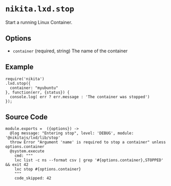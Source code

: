 
# `nikita.lxd.stop`

Start a running Linux Container.

## Options

* `container` (required, string)
  The name of the container

## Example

```
require('nikita')
.lxd.stop({
  container: "myubuntu"
}, function(err, {status}) {
  console.log( err ? err.message : 'The container was stopped')
});
```

## Source Code

    module.exports =  ({options}) ->
      @log message: "Entering stop", level: 'DEBUG', module: '@nikitajs/lxd/lib/stop'
      throw Error "Argument 'name' is required to stop a container" unless options.container
      @system.execute
        cmd: """
        lxc list -c ns --format csv | grep '#{options.container},STOPPED' && exit 42
        lxc stop #{options.container}
        """
        code_skipped: 42
